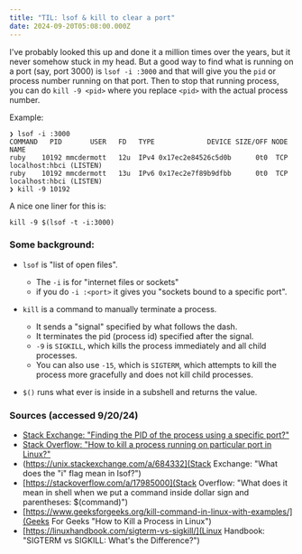 ```yaml
---
title: "TIL: lsof & kill to clear a port"
date: 2024-09-20T05:08:00.000Z
---
```

I've probably looked this up and done it a million times over the years, but it never somehow stuck in my head. But a good way to find what is running on a port (say, port 3000) is `lsof -i :3000` and that will give you the `pid` or process number running on that port. Then to stop that running process, you can do `kill -9 <pid>` where you replace `<pid>` with the actual process number.

Example:

```
❯ lsof -i :3000
COMMAND   PID       USER   FD   TYPE             DEVICE SIZE/OFF NODE NAME
ruby    10192 mmcdermott   12u  IPv4 0x17ec2e84526c5d0b      0t0  TCP localhost:hbci (LISTEN)
ruby    10192 mmcdermott   13u  IPv6 0x17ec2e7f89b9dfbb      0t0  TCP localhost:hbci (LISTEN)
❯ kill -9 10192
```

A nice one liner for this is:

```
kill -9 $(lsof -t -i:3000)
```

### Some background:

* `lsof` is "list of open files". 

  * The `-i` is for "internet files or sockets"
  * if you do `-i :<port>` it gives you "sockets bound to a specific port".
* `kill` is a command to manually terminate a process.

  * It sends a "signal" specified by what follows the dash. 
  * It terminates the pid (process id) specified after the signal.
  * `-9` is `SIGKILL`, which kills the process immediately and all child processes.
  * You can also use `-15`, which is `SIGTERM`, which attempts to kill the process more gracefully and does not kill child processes.
* `$()` runs what ever is inside in a subshell and returns the value.

### Sources (accessed 9/20/24)

* [Stack Exchange: "Finding the PID of the process using a specific port?"](https://unix.stackexchange.com/a/106572)
* [Stack Overflow: "How to kill a process running on particular port in Linux?"](https://stackoverflow.com/a/32592965)
* (https://unix.stackexchange.com/a/684332](Stack Exchange: "What does the "i" flag mean in lsof?")
* \[https://stackoverflow.com/a/17985000](Stack Overflow: "What does it mean in shell when we put a command inside dollar sign and parentheses: $(command)")
* \[https://www.geeksforgeeks.org/kill-command-in-linux-with-examples/](Geeks For Geeks "How to Kill a Process in Linux")
* \[https://linuxhandbook.com/sigterm-vs-sigkill/](Linux Handbook: "SIGTERM vs SIGKILL: What's the Difference?")
